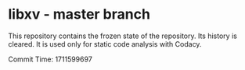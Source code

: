 # libxv - master branch

This repository contains the frozen state of the repository.
Its history is cleared. It is used only for static code
analysis with Codacy.

Commit Time: 1711599697